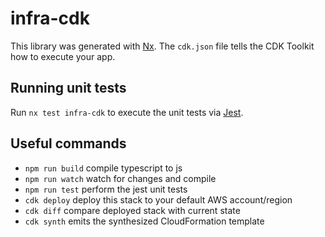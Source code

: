 # infra-cdk

This library was generated with [Nx](https://nx.dev).
The `cdk.json` file tells the CDK Toolkit how to execute your app.

## Running unit tests

Run `nx test infra-cdk` to execute the unit tests via [Jest](https://jestjs.io).

## Useful commands

 * `npm run build`   compile typescript to js
 * `npm run watch`   watch for changes and compile
 * `npm run test`    perform the jest unit tests
 * `cdk deploy`      deploy this stack to your default AWS account/region
 * `cdk diff`        compare deployed stack with current state
 * `cdk synth`       emits the synthesized CloudFormation template

